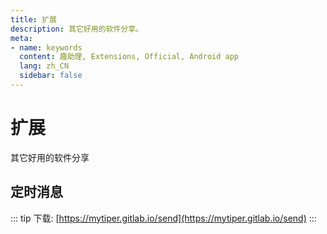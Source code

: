 ```yaml
---
title: 扩展
description: 其它好用的软件分享。
meta:
- name: keywords
  content: 趣助理, Extensions, Official, Android app
  lang: zh_CN
  sidebar: false
---
```

# 扩展

其它好用的软件分享

## 定时消息
::: tip
下载: [https://mytiper.gitlab.io/send](https://mytiper.gitlab.io/send)
:::

<!-- <ExtensionsWrapper/> -->
